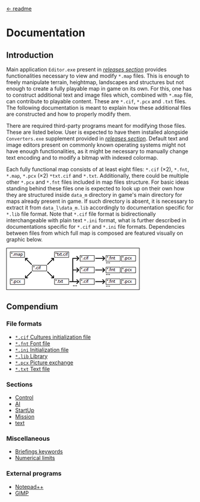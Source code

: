 [← readme](../readme.md)

# Documentation

## Introduction

Main application `Editor.exe` present in [*releases section*](https://github.com/Mikulus6/Cultures-map-editor/releases)
provides functionalities necessary to view and modify `*.map` files. This is
enough to freely manipulate terrain, heightmap, landscapes and structures but
not enough to create a fully playable map in game on its own. For this, one
has to construct additional text and image files which, combined with `*.map`
file, can contribute to playable content. These are `*.cif`, `*.pcx` and
`.txt` files. The following documentation is meant to explain how these
additional files are constructed and how to properly modify them.

There are required third-party programs meant for modifying those
files. These are listed below. User is expected to have them installed
alongside `Converters.exe` supplement provided in [*releases section*](https://github.com/Mikulus6/Cultures-map-editor/releases).
Default text and image editors present on commonly known operating systems
might not have enough functionalities, as it might be necessary to manually
change text encoding and to modify a bitmap with indexed colormap.

Each fully functional map consists of at least eight files: `*.cif` (×2),
`*.fnt`, `*.map`, `*.pcx` (×2) `*txt.cif` and `*.txt`. Additionally, there
could be multiple other `*.pcx` and `*.fnt` files included in map files
structure. For basic ideas standing behind these files one is expected to look
up on their own how they are structured inside `data_m` directory in game's
main directory for maps already present in game. If such directory is absent,
it is necessary to extract it from `data_l\data_m.lib` accordingly to
documentation specific for `*.lib` file format. Note that `*.cif` file format
is bidirectionally interchangeable with plain text `*.ini` format, what is
further described in documentations specific for `*.cif` and `*.ini` file
formats. Dependencies between files from which full map is composed are
featured visually on graphic below.

![files_dependency](./assets/files_dependency.png)

## Compendium

### File formats

 - [`*.cif` Cultures initialization file](formats/cultures_initialization.md)
 - [`*.fnt` Font file](formats/font.md)
 - [`*.ini` Initialization file](formats/initialization.md)
 - [`*.lib` Library](formats/library.md)
 - [`*.pcx` Picture exchange](formats/picture_exchange.md)
 - [`*.txt` Text file](formats/text.md)

### Sections

 - [Control](sections/control.md)
 - [AI](sections/ai.md)
 - [StartUp](sections/startup.md)
 - [Mission](sections/mission.md)
 - [text](sections/text.md)

### Miscellaneous

 - [Briefings keywords](briefings/text.md)
 - [Numerical limits](briefings/limits.md)

### External programs

 - [Notepad++](https://notepad-plus-plus.org/)
 - [GIMP](https://www.gimp.org/)